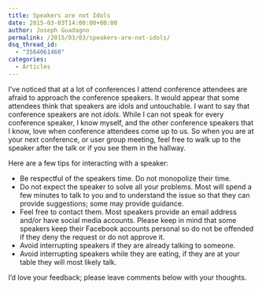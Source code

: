 ```yaml
---
title: Speakers are not Idols
date: 2015-03-03T14:00:00+00:00
author: Joseph Guadagno
permalink: /2015/03/03/speakers-are-not-idols/
dsq_thread_id:
  - "3564061460"
categories:
  - Articles
---
```

I’ve noticed that at a lot of conferences I attend conference attendees are afraid to approach the conference speakers. It would appear that some attendees think that speakers are idols and untouchable. I want to say that conference speakers are not _idols_. While I can not speak for every conference speaker, I know myself, and the other conference speakers that I know, love when conference attendees come up to us. So when you are at your next conference, or user group meeting, feel free to walk up to the speaker after the talk or if you see them in the hallway.

Here are a few tips for interacting with a speaker:  

* Be respectful of the speakers time. Do not monopolize their time.
* Do not expect the speaker to solve all your problems. Most will spend a few minutes to talk to you and to understand the issue so that they can provide suggestions; some may provide guidance.
* Feel free to contact them.  Most speakers provide an email address and/or have social media accounts.  Please keep in mind that some speakers keep their Facebook accounts personal so do not be offended if they deny the request or do not approve it.
* Avoid interrupting speakers if they are already talking to someone.
* Avoid interrupting speakers while they are eating, if they are at your table they will most likely talk.

I’d love your feedback; please leave comments below with your thoughts.